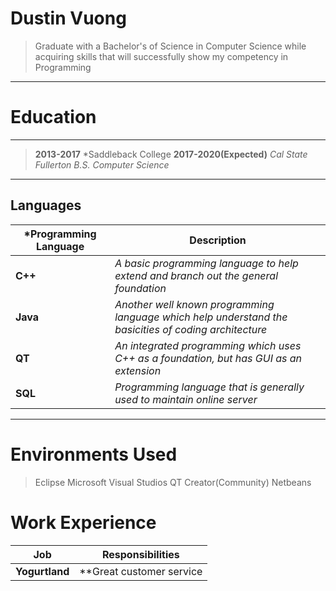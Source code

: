 Dustin Vuong
============
>Graduate with a Bachelor's of Science in Computer Science
>while acquiring skills that will successfully show my 
>competency in Programming

----

Education
=========

----
>**2013-2017** 			*Saddleback College 
>**2017-2020(Expected)** 	*Cal State Fullerton  B.S. Computer Science* 

----

Languages
---------
*Programming Language | Description
| --- 		     | ---
**C++** | *A basic programming language to help extend and branch out the general foundation*
**Java** | *Another well known programming language which help understand the basicities of coding architecture*
**QT** | *An integrated programming which uses C++ as a foundation, but has GUI as an extension*
**SQL** | *Programming language that is generally used to maintain online server*

---

Environments Used
=================

>Eclipse
>Microsoft Visual Studios
>QT Creator(Community)
>Netbeans

Work Experience
===============

Job | Responsibilities
|---|---
**Yogurtland** | **Great customer service


>
  
